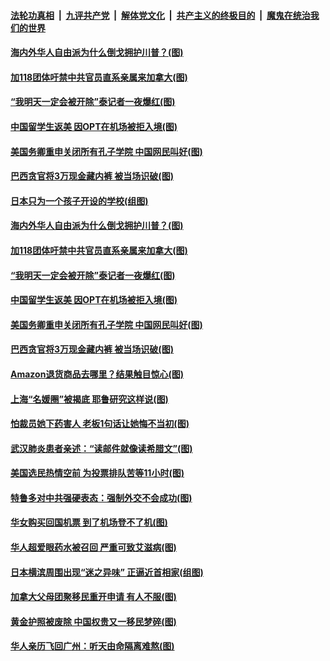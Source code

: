 ####  [法轮功真相](../../../../basic/blob/master/README.md?t=10180731) &nbsp;|&nbsp; [九评共产党](../../../../9ping.md/blob/master/README.md?t=10180731) &nbsp;|&nbsp; [解体党文化](../../../../jtdwh.md/blob/master/README.md?t=10180731)  &nbsp;|&nbsp; [共产主义的终极目的](../../../../gczydzjmd.md/blob/master/README.md?t=10180731) &nbsp;|&nbsp; [魔鬼在统治我们的世界](../../../../mgztzwmdsj.md/blob/master/README.md?t=10180731) 

#### [海内外华人自由派为什么倒戈拥护川普？(图)](../pages/p3/949567.md?t=10180731) 

#### [加118团体吁禁中共官员直系亲属来加拿大(图)](../pages/p3/949521.md?t=10180731) 

#### [“我明天一定会被开除”泰记者一夜爆红(图)](../pages/p3/949499.md?t=10180731) 

#### [中国留学生返美 因OPT在机场被拒入境(图)](../pages/p3/949471.md?t=10180731) 

#### [美国务卿重申关闭所有孔子学院 中国网民叫好(图)](../pages/p3/949491.md?t=10180731) 

#### [巴西贪官将3万现金藏内裤 被当场识破(图)](../pages/p3/949466.md?t=10180731) 

#### [日本只为一个孩子开设的学校(组图)](../pages/p3/949498.md?t=10180731) 

#### [海内外华人自由派为什么倒戈拥护川普？(图)](../pages/p3/949567.md?t=10180731) 

#### [加118团体吁禁中共官员直系亲属来加拿大(图)](../pages/p3/949521.md?t=10180731) 

#### [“我明天一定会被开除”泰记者一夜爆红(图)](../pages/p3/949499.md?t=10180731) 

#### [中国留学生返美 因OPT在机场被拒入境(图)](../pages/p3/949471.md?t=10180731) 

#### [美国务卿重申关闭所有孔子学院 中国网民叫好(图)](../pages/p3/949491.md?t=10180731) 

#### [巴西贪官将3万现金藏内裤 被当场识破(图)](../pages/p3/949466.md?t=10180731) 


#### [Amazon退货商品去哪里？结果触目惊心(图)](../pages/p3/949383.md?t=10180731) 

#### [上海“名媛圈”被揭底 耶鲁研究这样说(图)](../pages/p3/949382.md?t=10180731) 

#### [怕裁员她下药害人 老板1句话让她悔不当初(图)](../pages/p3/949367.md?t=10180731) 

#### [武汉肺炎患者亲述：“读邮件就像读希腊文”(图)](../pages/p3/949358.md?t=10180731) 

#### [美国选民热情空前 为投票排队苦等11小时(图)](../pages/p3/949296.md?t=10180731) 

#### [特鲁多对中共强硬表态：强制外交不会成功(图)](../pages/p3/949306.md?t=10180731) 

#### [华女购买回国机票 到了机场登不了机(图)](../pages/p3/949285.md?t=10180731) 

#### [华人超爱眼药水被召回 严重可致艾滋病(图)](../pages/p3/949276.md?t=10180731) 

#### [日本横滨周围出现“迷之异味” 正逼近首相家(组图)](../pages/p3/949269.md?t=10180731) 

#### [加拿大父母团聚移民重开申请 有人不服(图)](../pages/p3/949265.md?t=10180731) 

#### [黄金护照被废除 中国权贵又一移民梦碎(图)](../pages/p3/949218.md?t=10180731) 

#### [华人亲历飞回广州：听天由命隔离难熬(图)](../pages/p3/949192.md?t=10180731) 


